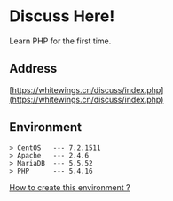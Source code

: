 # Discuss Here!
Learn PHP for the first time. 
## Address
[https://whitewings.cn/discuss/index.php](https://whitewings.cn/discuss/index.php)

## Environment
```
> CentOS   --- 7.2.1511
> Apache   --- 2.4.6
> MariaDB  --- 5.5.52
> PHP      --- 5.4.16
```
[How to create this environment ?](http://whoisnian.com/2017/04/23/LAMP%E7%8E%AF%E5%A2%83%E6%90%AD%E5%BB%BA/)
